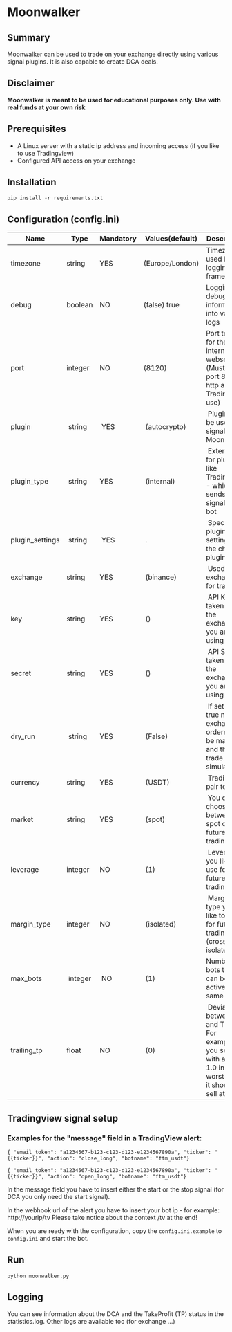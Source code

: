 # Moonwalker
## Summary
Moonwalker can be used to trade on your exchange directly using various signal plugins. It is also capable to create DCA deals.

## Disclaimer
**Moonwalker is meant to be used for educational purposes only. Use with real funds at your own risk**

## Prerequisites
- A Linux server with a static ip address and incoming access (if you like to use Tradingview)
- Configured API access on your exchange

## Installation
```pip install -r requirements.txt```

## Configuration (config.ini)
Name | Type | Mandatory | Values(default) | Description
------------ | ------------ | ------------ | ------------ | ------------
timezone | string | YES | (Europe/London) | Timezone used by the logging framework
debug | boolean | NO | (false) true  | Logging debugging information into various logs
port | integer | NO | (8120) | Port to use for the internal webserver (Must be port 80 for http and Tradingview use)
plugin | string | YES | (autocrypto) | Plugin to be used as signal for Moonwalker
plugin_type | string | YES | (internal) | External is for plugins like Tradingview - which sends a signal to the bot
plugin_settings | string | YES | . | Specific plugin settings for the chosen plugin
exchange | string | YES | (binance) | Used exchange for trading
key | string | YES | () | API Key taken from the exchange you are using
secret | string | YES | () | API Secret taken from the exchange you are using
dry_run | string | YES | (False) | If set to true no exchange orders will be made and the trade will be simulated
currency | string | YES | (USDT) | Trading pair to use
market | string | YES | (spot) | You can choose between spot or future trading
leverage | integer | NO | (1) | Leverage you like to use for future trading
margin_type | integer | NO | (isolated) | Margin type you like to use for future trading (crossed or isolated)
max_bots | integer | NO | (1) | Number of bots that can be active at the same time
trailing_tp | float | NO | (0) | Deviation between TP and TTP. For example, if you set 0.5 with a tp of 1.0 in the worst case it should sell at 0.5

## Tradingview signal setup
### Examples for the "message" field in a TradingView alert:
``{ "email_token": "a1234567-b123-c123-d123-e1234567890a", "ticker": "{{ticker}}", "action": "close_long", "botname": "ftm_usdt"}``

``{ "email_token": "a1234567-b123-c123-d123-e1234567890a", "ticker": "{{ticker}}", "action": "open_long", "botname": "ftm_usdt"}``

In the message field you have to insert either the start or the stop signal (for DCA you only need the start signal).

In the webhook url of the alert you have to insert your bot ip - for example: http://yourip/tv Please take notice about the context /tv at the end!

When you are ready with the configuration, copy the ``config.ini.example`` to ``config.ini`` and start the bot.

## Run
```python moonwalker.py```

## Logging
You can see information about the DCA and the TakeProfit (TP) status in the statistics.log. Other logs are available too (for exchange ...)


